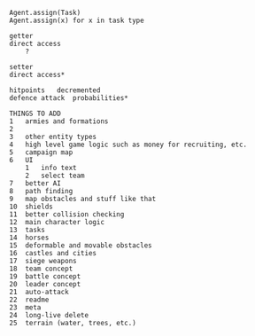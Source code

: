 	Agent.assign(Task)
	Agent.assign(x) for x in task type

	getter
	direct access
		?

	setter
	direct access*

	hitpoints	decremented
	defence	attack	probabilities*

	THINGS TO ADD
	1	armies and formations
	2
	3	other entity types
	4	high level game logic such as money for recruiting, etc.
	5	campaign map
	6	UI
		1	info text
		2	select team
	7	better AI
	8	path finding
	9	map obstacles and stuff like that
	10	shields
	11	better collision checking
	12	main character logic
	13	tasks
	14	horses
	15	deformable and movable obstacles
	16	castles and cities
	17	siege weapons
	18	team concept
	19	battle concept
	20	leader concept
	21	auto-attack
	22	readme
	23	meta
	24	long-live delete
	25	terrain (water, trees, etc.)
